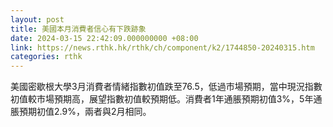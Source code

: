 ```yaml
---
layout: post
title: 美國本月消費者信心有下跌跡象
date: 2024-03-15 22:42:09.000000000 +08:00
link: https://news.rthk.hk/rthk/ch/component/k2/1744850-20240315.htm
categories: rthk
---
```


美國密歇根大學3月消費者情緒指數初值跌至76.5，低過市場預期，當中現況指數初值較市場預期高，展望指數初值較預期低。消費者1年通脹預期初值3%，5年通脹預期初值2.9%，兩者與2月相同。
